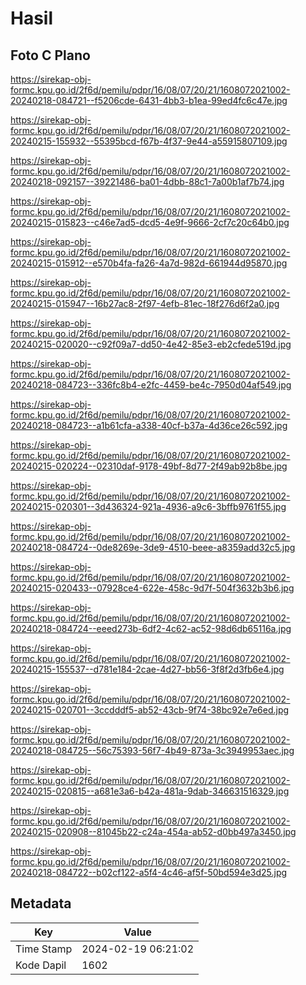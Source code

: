 # Hasil

## Foto C Plano

https://sirekap-obj-formc.kpu.go.id/2f6d/pemilu/pdpr/16/08/07/20/21/1608072021002-20240218-084721--f5206cde-6431-4bb3-b1ea-99ed4fc6c47e.jpg

https://sirekap-obj-formc.kpu.go.id/2f6d/pemilu/pdpr/16/08/07/20/21/1608072021002-20240215-155932--55395bcd-f67b-4f37-9e44-a55915807109.jpg

https://sirekap-obj-formc.kpu.go.id/2f6d/pemilu/pdpr/16/08/07/20/21/1608072021002-20240218-092157--39221486-ba01-4dbb-88c1-7a00b1af7b74.jpg

https://sirekap-obj-formc.kpu.go.id/2f6d/pemilu/pdpr/16/08/07/20/21/1608072021002-20240215-015823--c46e7ad5-dcd5-4e9f-9666-2cf7c20c64b0.jpg

https://sirekap-obj-formc.kpu.go.id/2f6d/pemilu/pdpr/16/08/07/20/21/1608072021002-20240215-015912--e570b4fa-fa26-4a7d-982d-661944d95870.jpg

https://sirekap-obj-formc.kpu.go.id/2f6d/pemilu/pdpr/16/08/07/20/21/1608072021002-20240215-015947--16b27ac8-2f97-4efb-81ec-18f276d6f2a0.jpg

https://sirekap-obj-formc.kpu.go.id/2f6d/pemilu/pdpr/16/08/07/20/21/1608072021002-20240215-020020--c92f09a7-dd50-4e42-85e3-eb2cfede519d.jpg

https://sirekap-obj-formc.kpu.go.id/2f6d/pemilu/pdpr/16/08/07/20/21/1608072021002-20240218-084723--336fc8b4-e2fc-4459-be4c-7950d04af549.jpg

https://sirekap-obj-formc.kpu.go.id/2f6d/pemilu/pdpr/16/08/07/20/21/1608072021002-20240218-084723--a1b61cfa-a338-40cf-b37a-4d36ce26c592.jpg

https://sirekap-obj-formc.kpu.go.id/2f6d/pemilu/pdpr/16/08/07/20/21/1608072021002-20240215-020224--02310daf-9178-49bf-8d77-2f49ab92b8be.jpg

https://sirekap-obj-formc.kpu.go.id/2f6d/pemilu/pdpr/16/08/07/20/21/1608072021002-20240215-020301--3d436324-921a-4936-a9c6-3bffb9761f55.jpg

https://sirekap-obj-formc.kpu.go.id/2f6d/pemilu/pdpr/16/08/07/20/21/1608072021002-20240218-084724--0de8269e-3de9-4510-beee-a8359add32c5.jpg

https://sirekap-obj-formc.kpu.go.id/2f6d/pemilu/pdpr/16/08/07/20/21/1608072021002-20240215-020433--07928ce4-622e-458c-9d7f-504f3632b3b6.jpg

https://sirekap-obj-formc.kpu.go.id/2f6d/pemilu/pdpr/16/08/07/20/21/1608072021002-20240218-084724--eeed273b-6df2-4c62-ac52-98d6db65116a.jpg

https://sirekap-obj-formc.kpu.go.id/2f6d/pemilu/pdpr/16/08/07/20/21/1608072021002-20240215-155537--d781e184-2cae-4d27-bb56-3f8f2d3fb6e4.jpg

https://sirekap-obj-formc.kpu.go.id/2f6d/pemilu/pdpr/16/08/07/20/21/1608072021002-20240215-020701--3ccdddf5-ab52-43cb-9f74-38bc92e7e6ed.jpg

https://sirekap-obj-formc.kpu.go.id/2f6d/pemilu/pdpr/16/08/07/20/21/1608072021002-20240218-084725--56c75393-56f7-4b49-873a-3c3949953aec.jpg

https://sirekap-obj-formc.kpu.go.id/2f6d/pemilu/pdpr/16/08/07/20/21/1608072021002-20240215-020815--a681e3a6-b42a-481a-9dab-346631516329.jpg

https://sirekap-obj-formc.kpu.go.id/2f6d/pemilu/pdpr/16/08/07/20/21/1608072021002-20240215-020908--81045b22-c24a-454a-ab52-d0bb497a3450.jpg

https://sirekap-obj-formc.kpu.go.id/2f6d/pemilu/pdpr/16/08/07/20/21/1608072021002-20240218-084722--b02cf122-a5f4-4c46-af5f-50bd594e3d25.jpg


## Metadata

| Key        | Value               |
| ---------- | ------------------- |
| Time Stamp | 2024-02-19 06:21:02 |
| Kode Dapil | 1602                |



